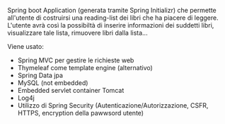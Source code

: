<p>
Spring boot Application (generata tramite Spring Initializr) che permette all'utente di costruirsi una reading-list dei libri che ha piacere di leggere.
L'utente avrà così la possibiltà di inserire informazioni dei suddetti libri, visualizzare tale lista,
rimuovere libri dalla lista...
</p>

Viene usato:
<ul>
    <li>Spring MVC per gestire le richieste web</li>
    <li>Thymeleaf come template engine (alternativo)
    <li>Spring Data jpa</li>
    <li>MySQL (not embedded)</li>
    <li>Embedded servlet container Tomcat</li>
    <li>Log4j</li>
    <li>Utilizzo di Spring Security (Autenticazione/Autorizzazione, CSFR, HTTPS, encryption della pawwsord utente)</li>
</ul>